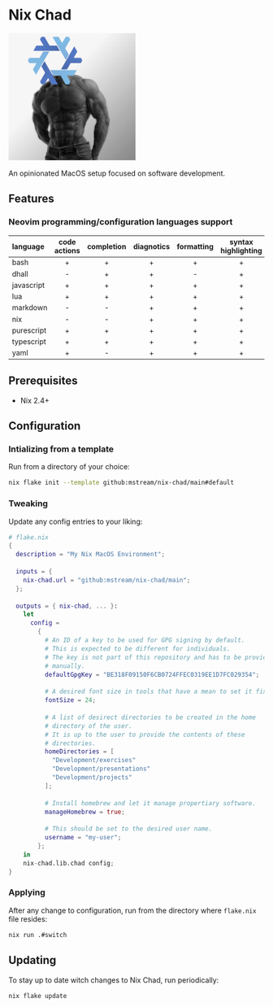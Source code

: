 # Nix Chad

![nix-chad logo](nix-chad.png)

An opinionated MacOS setup focused on software development.

## Features

### Neovim programming/configuration languages support

| language   | code actions | completion | diagnotics | formatting | syntax highlighting |
| :--------- | :----------: | :--------: | :--------: | :--------: | :-----------------: |
| bash       |      +       |     +      |     +      |     +      |          +          |
| dhall      |      -       |     +      |     +      |     -      |          +          |
| javascript |      +       |     +      |     +      |     +      |          +          |
| lua        |      +       |     +      |     +      |     +      |          +          |
| markdown   |      -       |     -      |     +      |     +      |          +          |
| nix        |      -       |     -      |     +      |     +      |          +          |
| purescript |      +       |     +      |     +      |     +      |          +          |
| typescript |      +       |     +      |     +      |     +      |          +          |
| yaml       |      +       |     -      |     +      |     +      |          +          |

## Prerequisites

- Nix 2.4+

## Configuration

### Intializing from a template

Run from a directory of your choice:

```bash
nix flake init --template github:mstream/nix-chad/main#default
```

### Tweaking

Update any config entries to your liking:

```nix
# flake.nix
{
  description = "My Nix MacOS Environment";

  inputs = {
    nix-chad.url = "github:mstream/nix-chad/main";
  };

  outputs = { nix-chad, ... }:
    let
      config =
        {
          # An ID of a key to be used for GPG signing by default.
          # This is expected to be different for individuals.
          # The key is not part of this repository and has to be provided
          # manually.
          defaultGpgKey = "BE318F09150F6CB0724FFEC0319EE1D7FC029354";

          # A desired font size in tools that have a mean to set it fixed.
          fontSize = 24;

          # A list of desirect directories to be created in the home
          # directory of the user.
          # It is up to the user to provide the contents of these
          # directories.
          homeDirectories = [
            "Development/exercises"
            "Development/presentations"
            "Development/projects"
          ];

          # Install homebrew and let it manage propertiary software.
          manageHomebrew = true;

          # This should be set to the desired user name.
          username = "my-user";
        };
    in
    nix-chad.lib.chad config;
}
```

### Applying

After any change to configuration, run from the directory where
`flake.nix` file resides:

```bash
nix run .#switch
```

## Updating

To stay up to date witch changes to Nix Chad, run periodically:

```bash
nix flake update
```
